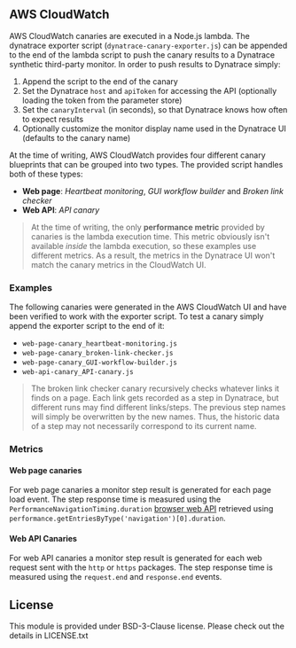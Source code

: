 ## AWS CloudWatch

AWS CloudWatch canaries are executed in a Node.js lambda. The dynatrace exporter script (`dynatrace-canary-exporter.js`) can be appended to the end of the lambda script to push the canary results to a Dynatrace synthetic third-party monitor. In order to push results to Dynatrace simply:
1) Append the script to the end of the canary
2) Set the Dynatrace `host` and `apiToken` for accessing the API (optionally loading the token from the parameter store)
3) Set the `canaryInterval` (in seconds), so that Dynatrace knows how often to expect results
4) Optionally customize the monitor display name used in the Dynatrace UI (defaults to the canary name)

At the time of writing, AWS CloudWatch provides four different canary blueprints that can be grouped into two types. The provided script handles both of these types:
- **Web page**: *Heartbeat monitoring*, *GUI workflow builder* and *Broken link checker*
- **Web API**: *API canary*

> At the time of writing, the only **performance metric** provided by canaries is the lambda execution time. This metric obviously isn't available *inside* the lambda execution, so these examples use different metrics. As a result, the metrics in the Dynatrace UI won't match the canary metrics in the CloudWatch UI.

### Examples

The following canaries were generated in the AWS CloudWatch UI and have been verified to work with the exporter script. To test a canary simply append the exporter script to the end of it:

- `web-page-canary_heartbeat-monitoring.js`
- `web-page-canary_broken-link-checker.js`
- `web-page-canary_GUI-workflow-builder.js`
- `web-api-canary_API-canary.js`

> The broken link checker canary recursively checks whatever links it finds on a page. Each link gets recorded as a step in Dynatrace, but different runs may find different links/steps. The previous step names will simply be overwritten by the new names. Thus, the historic data of a step may not necessarily correspond to its current name.

### Metrics

#### Web page canaries

For web page canaries a monitor step result is generated for each page load event. The step response time is measured using the `PerformanceNavigationTiming.duration` [browser web API](https://developer.mozilla.org/en-US/docs/Web/API/PerformanceNavigationTiming) retrieved using `performance.getEntriesByType('navigation')[0].duration`.

#### Web API Canaries

For web API canaries a monitor step result is generated for each web request sent with the `http` or `https` packages. The step response time is measured using the `request.end` and `response.end` events.

## License

This module is provided under BSD-3-Clause license. Please check out the details in LICENSE.txt
